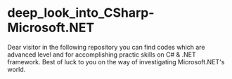 # deep_look_into_CSharp-Microsoft.NET
Dear visitor in the following repository you can find codes which are advanced level and for accomplishing practic skills on C# & .NET framework. Best of luck to you on the way of investigating Microsoft.NET's world.

